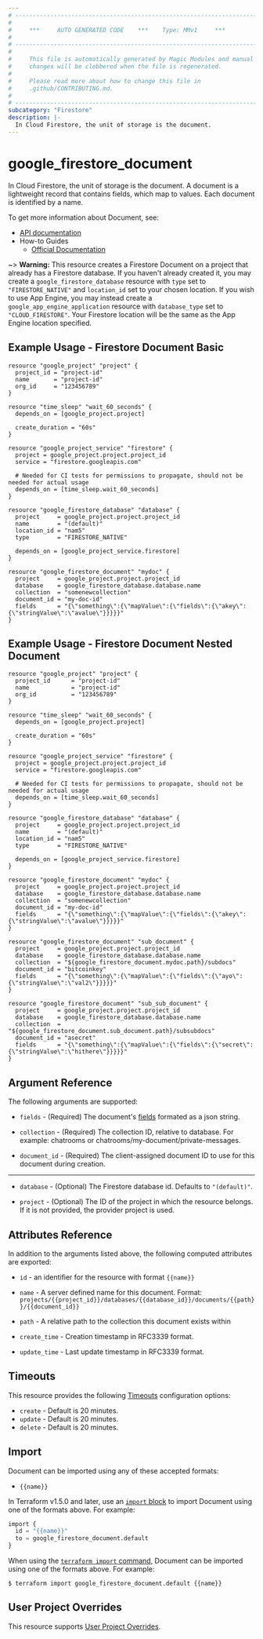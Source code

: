 ```yaml
---
# ----------------------------------------------------------------------------
#
#     ***     AUTO GENERATED CODE    ***    Type: MMv1     ***
#
# ----------------------------------------------------------------------------
#
#     This file is automatically generated by Magic Modules and manual
#     changes will be clobbered when the file is regenerated.
#
#     Please read more about how to change this file in
#     .github/CONTRIBUTING.md.
#
# ----------------------------------------------------------------------------
subcategory: "Firestore"
description: |-
  In Cloud Firestore, the unit of storage is the document.
---
```


# google_firestore_document

In Cloud Firestore, the unit of storage is the document. A document is a lightweight record
that contains fields, which map to values. Each document is identified by a name.


To get more information about Document, see:

* [API documentation](https://cloud.google.com/firestore/docs/reference/rest/v1/projects.databases.documents)
* How-to Guides
    * [Official Documentation](https://cloud.google.com/firestore/docs/manage-data/add-data)

~> **Warning:** This resource creates a Firestore Document on a project that already has
a Firestore database. If you haven't already created it, you may
create a `google_firestore_database` resource with `type` set to
`"FIRESTORE_NATIVE"` and `location_id` set to your chosen location.
If you wish to use App Engine, you may instead create a
`google_app_engine_application` resource with `database_type` set to
`"CLOUD_FIRESTORE"`. Your Firestore location will be the same as
the App Engine location specified.

## Example Usage - Firestore Document Basic


```hcl
resource "google_project" "project" {
  project_id = "project-id"
  name       = "project-id"
  org_id     = "123456789"
}

resource "time_sleep" "wait_60_seconds" {
  depends_on = [google_project.project]

  create_duration = "60s"
}

resource "google_project_service" "firestore" {
  project = google_project.project.project_id
  service = "firestore.googleapis.com"

  # Needed for CI tests for permissions to propagate, should not be needed for actual usage
  depends_on = [time_sleep.wait_60_seconds]
}

resource "google_firestore_database" "database" {
  project     = google_project.project.project_id
  name        = "(default)"
  location_id = "nam5"
  type        = "FIRESTORE_NATIVE"

  depends_on = [google_project_service.firestore]
}

resource "google_firestore_document" "mydoc" {
  project     = google_project.project.project_id
  database    = google_firestore_database.database.name
  collection  = "somenewcollection"
  document_id = "my-doc-id"
  fields      = "{\"something\":{\"mapValue\":{\"fields\":{\"akey\":{\"stringValue\":\"avalue\"}}}}}"
}
```
## Example Usage - Firestore Document Nested Document


```hcl
resource "google_project" "project" {
  project_id      = "project-id"
  name            = "project-id"
  org_id          = "123456789"
}

resource "time_sleep" "wait_60_seconds" {
  depends_on = [google_project.project]

  create_duration = "60s"
}

resource "google_project_service" "firestore" {
  project = google_project.project.project_id
  service = "firestore.googleapis.com"

  # Needed for CI tests for permissions to propagate, should not be needed for actual usage
  depends_on = [time_sleep.wait_60_seconds]
}

resource "google_firestore_database" "database" {
  project     = google_project.project.project_id
  name        = "(default)"
  location_id = "nam5"
  type        = "FIRESTORE_NATIVE"

  depends_on = [google_project_service.firestore]
}

resource "google_firestore_document" "mydoc" {
  project     = google_project.project.project_id
  database    = google_firestore_database.database.name
  collection  = "somenewcollection"
  document_id = "my-doc-id"
  fields      = "{\"something\":{\"mapValue\":{\"fields\":{\"akey\":{\"stringValue\":\"avalue\"}}}}}"
}

resource "google_firestore_document" "sub_document" {
  project     = google_project.project.project_id
  database    = google_firestore_database.database.name
  collection  = "${google_firestore_document.mydoc.path}/subdocs"
  document_id = "bitcoinkey"
  fields      = "{\"something\":{\"mapValue\":{\"fields\":{\"ayo\":{\"stringValue\":\"val2\"}}}}}"
}

resource "google_firestore_document" "sub_sub_document" {
  project     = google_project.project.project_id
  database    = google_firestore_database.database.name
  collection  = "${google_firestore_document.sub_document.path}/subsubdocs"
  document_id = "asecret"
  fields      = "{\"something\":{\"mapValue\":{\"fields\":{\"secret\":{\"stringValue\":\"hithere\"}}}}}"
}
```

## Argument Reference

The following arguments are supported:


* `fields` -
  (Required)
  The document's [fields](https://cloud.google.com/firestore/docs/reference/rest/v1/projects.databases.documents) formated as a json string.

* `collection` -
  (Required)
  The collection ID, relative to database. For example: chatrooms or chatrooms/my-document/private-messages.

* `document_id` -
  (Required)
  The client-assigned document ID to use for this document during creation.


- - -


* `database` -
  (Optional)
  The Firestore database id. Defaults to `"(default)"`.

* `project` - (Optional) The ID of the project in which the resource belongs.
    If it is not provided, the provider project is used.


## Attributes Reference

In addition to the arguments listed above, the following computed attributes are exported:

* `id` - an identifier for the resource with format `{{name}}`

* `name` -
  A server defined name for this document. Format:
  `projects/{{project_id}}/databases/{{database_id}}/documents/{{path}}/{{document_id}}`

* `path` -
  A relative path to the collection this document exists within

* `create_time` -
  Creation timestamp in RFC3339 format.

* `update_time` -
  Last update timestamp in RFC3339 format.


## Timeouts

This resource provides the following
[Timeouts](https://developer.hashicorp.com/terraform/plugin/sdkv2/resources/retries-and-customizable-timeouts) configuration options:

- `create` - Default is 20 minutes.
- `update` - Default is 20 minutes.
- `delete` - Default is 20 minutes.

## Import


Document can be imported using any of these accepted formats:

* `{{name}}`


In Terraform v1.5.0 and later, use an [`import` block](https://developer.hashicorp.com/terraform/language/import) to import Document using one of the formats above. For example:

```tf
import {
  id = "{{name}}"
  to = google_firestore_document.default
}
```

When using the [`terraform import` command](https://developer.hashicorp.com/terraform/cli/commands/import), Document can be imported using one of the formats above. For example:

```
$ terraform import google_firestore_document.default {{name}}
```

## User Project Overrides

This resource supports [User Project Overrides](https://registry.terraform.io/providers/hashicorp/google/latest/docs/guides/provider_reference#user_project_override).
